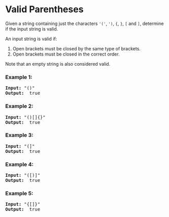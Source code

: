 # Valid Parentheses

Given a string containing just the characters `'('`, `')`, `{`, `}`, `[` and `]`, determine if the input string is valid. 

An input string is valid if:
1. Open brackets must be closed by the same type of brackets.
2. Open brackets must be closed in the correct order.

Note that an empty string is also considered valid.

### Example 1:
<pre>
<b>Input:</b> "()"
<b>Output:</b>  true
</pre>

### Example 2:
<pre>
<b>Input:</b> "()[]{}"
<b>Output:</b>  true
</pre>

### Example 3:
<pre>
<b>Input:</b> "(]"
<b>Output:</b>  true
</pre>

### Example 4:
<pre>
<b>Input:</b> "([)]"
<b>Output:</b>  true
</pre>

### Example 5:
<pre>
<b>Input:</b> "{[]}"
<b>Output:</b>  true
</pre>

